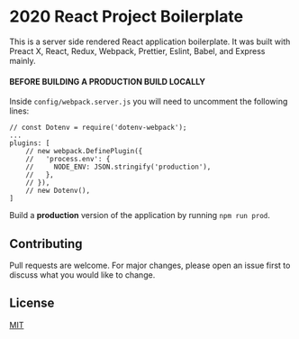 # **2020 React Project Boilerplate**

This is a server side rendered React application boilerplate. It was built with Preact X, React, Redux, Webpack, Prettier, Eslint, Babel, and Express mainly.


####  **BEFORE BUILDING A PRODUCTION BUILD LOCALLY**
Inside `config/webpack.server.js` you will need to uncomment the following lines:
``` 
// const Dotenv = require('dotenv-webpack');
... 
plugins: [
    // new webpack.DefinePlugin({
    //   'process.env': {
    //     NODE_ENV: JSON.stringify('production'),
    //   },
    // }),
    // new Dotenv(),
]
```
Build a **production** version of the application by running `npm run prod`.

## **Contributing**

Pull requests are welcome. For major changes, please open an issue first to discuss what you would like to change.

## **License**

[MIT](https://choosealicense.com/licenses/mit/)

